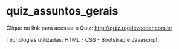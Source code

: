# quiz_assuntos_gerais
Clique no link para acessar o Quiz:
http://quiz.rogdevcodar.com.br

Tecnologias utilizadas: 
HTML - CSS - Bootstrap e Javascript.
